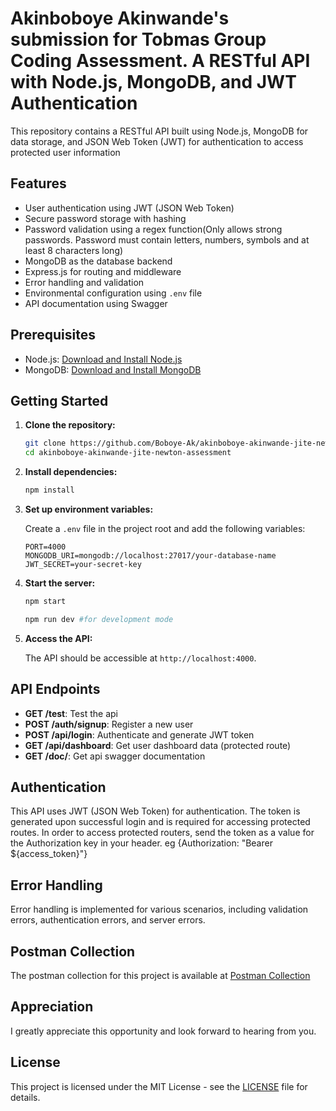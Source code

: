 # Akinboboye Akinwande's submission for Tobmas Group Coding Assessment. A RESTful API with Node.js, MongoDB, and JWT Authentication

This repository contains a RESTful API built using Node.js, MongoDB for data storage, and JSON Web Token (JWT) for authentication to access protected user information

## Features

- User authentication using JWT (JSON Web Token)
- Secure password storage with hashing
- Password validation using a regex function(Only allows strong passwords. Password must contain letters, numbers, symbols and at least 8 characters long)
- MongoDB as the database backend
- Express.js for routing and middleware
- Error handling and validation
- Environmental configuration using `.env` file
- API documentation using Swagger

## Prerequisites

- Node.js: [Download and Install Node.js](https://nodejs.org/)
- MongoDB: [Download and Install MongoDB](https://www.mongodb.com/try/download/community)

## Getting Started

1. **Clone the repository:**

    ```bash
    git clone https://github.com/Boboye-Ak/akinboboye-akinwande-jite-newton-assessment
    cd akinboboye-akinwande-jite-newton-assessment
    ```

2. **Install dependencies:**

    ```bash
    npm install
    ```

3. **Set up environment variables:**

    Create a `.env` file in the project root and add the following variables:

    ```plaintext
    PORT=4000
    MONGODB_URI=mongodb://localhost:27017/your-database-name
    JWT_SECRET=your-secret-key
    ```

4. **Start the server:**

    ```bash
    npm start
    ```
     ```bash
    npm run dev #for development mode
    ```
    

5. **Access the API:**

    The API should be accessible at `http://localhost:4000`.

## API Endpoints

- **GET /test**: Test the api
- **POST /auth/signup**: Register a new user
- **POST /api/login**: Authenticate and generate JWT token
- **GET /api/dashboard**: Get user dashboard data (protected route)
- **GET /doc/**: Get api swagger documentation


## Authentication

This API uses JWT (JSON Web Token) for authentication. The token is generated upon successful login and is required for accessing protected routes. In order to access protected routers, send the token as a value for the Authorization key in your header. eg {Authorization: "Bearer ${access_token}"}

## Error Handling

Error handling is implemented for various scenarios, including validation errors, authentication errors, and server errors.

## Postman Collection

The postman collection for this project is available at [Postman Collection](https://www.postman.com/planetary-rocket-306155/workspace/public-workspace/collection/18499196-6eb87ad3-f9f6-40b3-a384-115cfbc34d03?action=share&creator=18499196)

## Appreciation

I greatly appreciate this opportunity and look forward to hearing from you.

## License

This project is licensed under the MIT License - see the [LICENSE](LICENSE) file for details.
